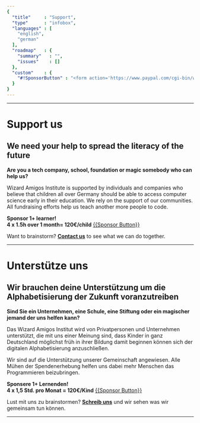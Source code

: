 ```yaml
---
{
  "title"     : "Support",
  "type"      : "infobox",
  "languages" : [
    "english",
    "german"
  ],
  "roadmap"   : {
    "summary"   : "",
    "issues"    : []
  },
  "custom"    : {
    "#!SponsorButton" : "<form action='https://www.paypal.com/cgi-bin/webscr' method='post' target='_top'><input type='hidden' name='cmd' value='_s-xclick'><input type='hidden' name='hosted_button_id' value='ZN2S7RND22VJC'><input type='image' src='https://www.paypalobjects.com/en_US/i/btn/btn_donate_SM.gif' border='0' name='submit' alt='PayPal - The safer, easier way to pay online!'><img alt='' border='0' src='https://www.paypalobjects.com/en_US/i/scr/pixel.gif' width='1' height='1'></form>"
  }
}
---
```


---
[](@english)
# Support us

## We need your help to spread the literacy of the future

**Are you a tech company, school, foundation or magic somebody who can help us?**

Wizard Amigos Institute is supported by individuals and companies who believe that children all over Germany should be able to access computer science early in their education. We rely on the support of our communities. All fundraising efforts help us teach another more people to code.


**Sponsor 1+ learner!  
4 x 1.5h over 1 month= 120€/child**
[{{Sponsor Button}}](#!SponsorButton)


Want to brainstorm? **[Contact us](mailto:wizard@amigos.institute?Subject=Brainstorm)** to see what we can do together.


---
[](@german)
# Unterstütze uns

## Wir brauchen deine Unterstützung um die Alphabetisierung der Zukunft voranzutreiben

**Sind Sie ein Unternehmen, eine Schule, eine Stiftung oder ein magischer jemand der uns helfen kann?**

Das Wizard Amigos Institut wird von Privatpersonen und Unternehmen unterstützt, die mit uns einer Meinung sind, dass Kinder in ganz Deutschland möglichst früh in ihrer Bildung damit beginnen können sich der digitalen Alphabetisierung anzuschließen. 

Wir sind auf die Unterstützung unserer Gemeinschaft angewiesen. Alle Mühen der Spendenerhebung helfen uns dabei mehr Menschen das Programmieren beizubringen.


**Sponsere 1+ Lernenden!  
4 x 1,5 Std. pro Monat = 120€/Kind**
[{{Sponsor Button}}](#!SponsorButton)


Lust mit uns zu brainstormen? **[Schreib uns](mailto:wizard@amigos.institute?Subject=Brainstorm)** und wir sehen was wir gemeinsam tun können.




---
